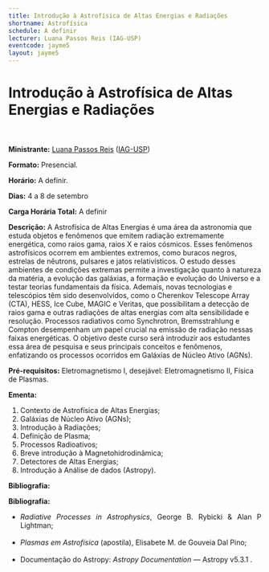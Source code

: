 ```yaml
---
title: Introdução à Astrofísica de Altas Energias e Radiações
shortname: Astrofísica
schedule: A definir
lecturer: Luana Passos Reis (IAG-USP)
eventcode: jayme5
layout: jayme5
---
```

# Introdução à Astrofísica de Altas Energias e Radiações <br><br>

**Ministrante:** [Luana Passos Reis](http://lattes.cnpq.br/1700594484276889) ([IAG-USP](https://www.iag.usp.br/))

**Formato:** Presencial.

**Horário:** A definir.

**Dias:** 4 a 8 de setembro 

**Carga Horária Total:** A definir

**Descrição:** A Astrofísica de Altas Energias é uma área da astronomia que estuda objetos e fenômenos
que emitem radiação extremamente energética, como raios gama, raios X e raios cósmicos.
Esses fenômenos astrofísicos ocorrem em ambientes extremos, como buracos negros, estrelas
de nêutrons, pulsares e jatos relativísticos. O estudo desses ambientes de condições extremas
permite a investigação quanto à natureza da matéria, a evolução das galáxias, a formação e
evolução do Universo e a testar teorias fundamentais da física.
Ademais, novas tecnologias e telescópios têm sido desenvolvidos, como o Cherenkov
Telescope Array (CTA), HESS, Ice Cube, MAGIC e Veritas, que possibilitam a detecção de
raios gama e outras radiações de altas energias com alta sensibilidade e resolução.
Processos radiativos como Synchrotron, Bremsstrahlung e Compton desempenham um papel
crucial na emissão de radiação nessas faixas energéticas. O objetivo deste curso será
introduzir aos estudantes essa área de pesquisa e seus principais conceitos e fenômenos,
enfatizando os processos ocorridos em Galáxias de Núcleo Ativo (AGNs).

**Pré-requisitos:** Eletromagnetismo I, desejável: Eletromagnetismo II, Física de Plasmas.

**Ementa:** 

1. Contexto de Astrofísica de Altas Energias;
2. Galáxias de Núcleo Ativo (AGNs);
3. Introdução à Radiações;
4. Definição de Plasma;
5. Processos Radioativos;
6. Breve introdução à Magnetohidrodinâmica;
7. Detectores de Altas Energias;
8. Introdução à Análise de dados (Astropy).

**Bibliografia:** 

**Bibliografia:**

<div style="text-align: justify">
 <ul>
  <li> <i>Radiative Processes in Astrophysics</i>, George B. Rybicki & Alan P Lightman; </li> <br>
  <li> <i>Plasmas em Astrofísica</i> (apostila), Elisabete M. de Gouveia Dal Pino; </li> <br>
  <li> Documentação do Astropy: <i>Astropy Documentation</i> — Astropy v5.3.1 . </li> <br>
 </ul>
</div>




